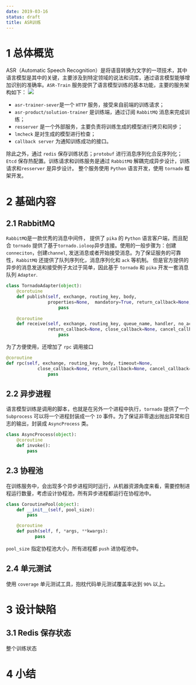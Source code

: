 ```yaml
---
date: 2019-03-16
status: draft
title: ASR训练
---
```

# 1 总体概览
ASR（Automatic Speech Recognition）是将语音转换为文字的一项技术，其中语言模型是其中的关键，主要涉及到特定领域的说法和词库，通过语言模型能够增加识别的准确率。`ASR-Train` 服务提供了语言模型训练的基本功能，主要的服务架构如下：
![](./_image/ASR-flow.png)
- `asr-trainer-sever`是一个 `HTTP` 服务，接受来自前端的训练请求；
- `asr-product/solution-trainer` 是训练端，通过订阅 `RabbitMQ` 消息来完成训练；
- `resserver` 是一个外部服务，主要负责将训练生成的模型进行拷贝和同步；
- `lmcheck` 是对生成的模型进行检查；
- `callback server` 为通知训练成功的接口。

除此之外，通过 `redis` 保存训练状态；`protobuf` 进行消息序列化合反序列化；`Etcd` 保存热配置。训练请求和训练服务是通过 `RabbitMQ` 解耦完成异步设计，训练请求和`resserver` 是异步设计。
整个服务使用 `Python` 语言开发，使用 `tornado` 框架开发。
# 2 基础内容
## 2.1 RabbitMQ 
`RabbitMQ`是一款优秀的消息中间件， 提供了 `pika` 的 `Python` 语言客户端，而且配合 `tornado` 提供了基于`tornado.ioloop`异步连接。使用的一般步骤为：创建`conneciton`，创建`channel`,  发送消息或者开始接受消息。为了保证服务的可靠性，`RabbitMQ` 还提供了队列序列化，消息序列化和 `ack` 等机制。
但是官方提供的异步的消息发送和接受例子太过于简单，因此基于 `tornado` 和 `pika` 开发一套消息队列 `Adapter`.
```python
class TornadoAdapter(object):
    @corotuine
    def publish(self, exchange, routing_key, body,
                properties=None,  mandatory=True, return_callback=None, close_callback=None):
                    pass
                    
    @coroutine
    def receive(self, exchange, routing_key, queue_name, handler, no_ack=False, prefetch_count=0,
                return_callback=None, close_callback=None, cancel_callback=None):
                    pass
```
为了方便使用，还增加了 `rpc` 调用接口
```python
@coroutine
def rpc(self, exchange, routing_key, body, timeout=None,
            close_callback=None, return_callback=None, cancel_callback=None):
                pass
```
## 2.2 异步进程
语言模型训练是调用的脚本，也就是在另外一个进程中执行，`tornado` 提供了一个 `Subprocess` 可以将一个进程封装成一个 `IO` 事件。为了保证非零退出抛出异常和日志的输出，封装成 `AsyncProcess` 类。
```python
class AsyncProcess(object):
    @coroutine
    def invoke():
        pass
```
## 2.3 协程池
在训练服务中，会出现多个异步进程同时运行，从机器资源角度来看，需要控制进程运行数量，考虑设计协程池，所有异步进程都运行在协程池中。
```python
class CoroutinePool(object):
    def __init__(self, pool_size):
        pass

    @coroutine
    def push(self, f, *args, **kwargs):
           pass
```
`pool_size` 指定协程池大小，所有进程都 `push` 进协程池中。

## 2.4 单元测试
使用 `coverage` 单元测试工具，抱枕代码单元测试覆盖率达到 `90%` 以上。
# 3 设计缺陷
## 3.1 Redis 保存状态
整个训练状态
# 4 小结
